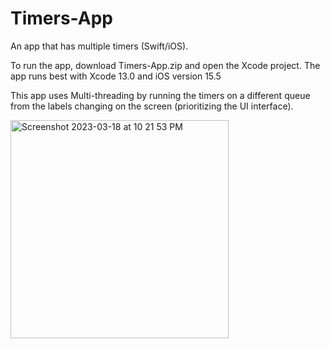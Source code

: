 # Timers-App
An app that has multiple timers (Swift/iOS).

To run the app, download Timers-App.zip and open the Xcode project. The app runs best with Xcode 13.0 and iOS version 15.5

This app uses Multi-threading by running the timers on a different queue from the labels changing on the screen (prioritizing the UI interface).

<img width="349" alt="Screenshot 2023-03-18 at 10 21 53 PM" src="https://user-images.githubusercontent.com/113384816/226151895-6db6e53f-722c-43d5-aca0-f1cb6cd4d73f.png">
